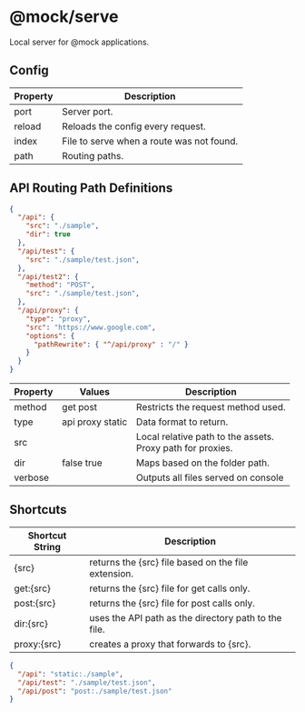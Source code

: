 # @mock/serve

Local server for @mock applications.


## Config

| Property | Description |
| -------- | ----------- |
| port     | Server port. |
| reload   | Reloads the config every request. |
| index    | File to serve when a route was not found. |
| path     | Routing paths. |


## API Routing Path Definitions

```json
{
  "/api": { 
    "src": "./sample",
    "dir": true
  },
  "/api/test": {
    "src": "./sample/test.json",
  },
  "/api/test2": {
    "method": "POST",
    "src": "./sample/test.json",
  },
  "/api/proxy": {
    "type": "proxy",
    "src": "https://www.google.com",
    "options": { 
      "pathRewrite": { "^/api/proxy" : "/" }
    }
  }
}
```

| Property | Values | Description |
| -------- | ------- | ----------- |
| method   | get post | Restricts the request method used. |
| type     | api proxy static | Data format to return. |
| src      | | Local relative path to the assets. <br> Proxy path for proxies.|
| dir      | false true | Maps based on the folder path. |
| verbose  | | Outputs all files served on console |



## Shortcuts

| Shortcut String | Description | 
| --- | --- |
| {src} | returns the {src} file based on the file extension. |
| get:{src} | returns the {src} file for get calls only. |
| post:{src} | returns the {src} file for post calls only. |
| dir:{src} | uses the API path as the directory path to the file. |
| proxy:{src} | creates a proxy that forwards to {src}. |

```json
{
  "/api": "static:./sample",
  "/api/test": "./sample/test.json",
  "/api/post": "post:./sample/test.json"
}
```